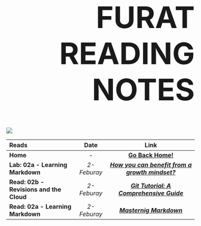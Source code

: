 <div align=right style="font-size:40px;"> <h1> <b> FURAT READING NOTES </b> </h1> </div>

![](https://thumbs.dreamstime.com/b/geek-glasses-graphic-design-template-vector-isolated-logo-icon-eye-nerd-face-hair-spectacles-hipster-sunglasses-character-158168884.jpg)
                          

| Reads     | Date        | Link        |
| :-------- |:----------: |:----------: |
| **Home**  |   -    | [**Go Back Home!**](https://furatmalkawi29.github.io/reading-notes/) |
| **Lab: 02a - Learning Markdown** | *2-Feburay* | [***How you can benefit from a growth mindset?***](https://furatmalkawi29.github.io/reading-notes/growth_mindset) |
| **Read: 02b - Revisions and the Cloud** | *2-Feburay* | [***Git Tutorial: A Comprehensive Guide***](https://furatmalkawi29.github.io/reading-notes/git) |
| **Read: 02a - Learning Markdown** | *2-Feburay* | [***Masternig Markdown***](https://furatmalkawi29.github.io/reading-notes/markdown) |